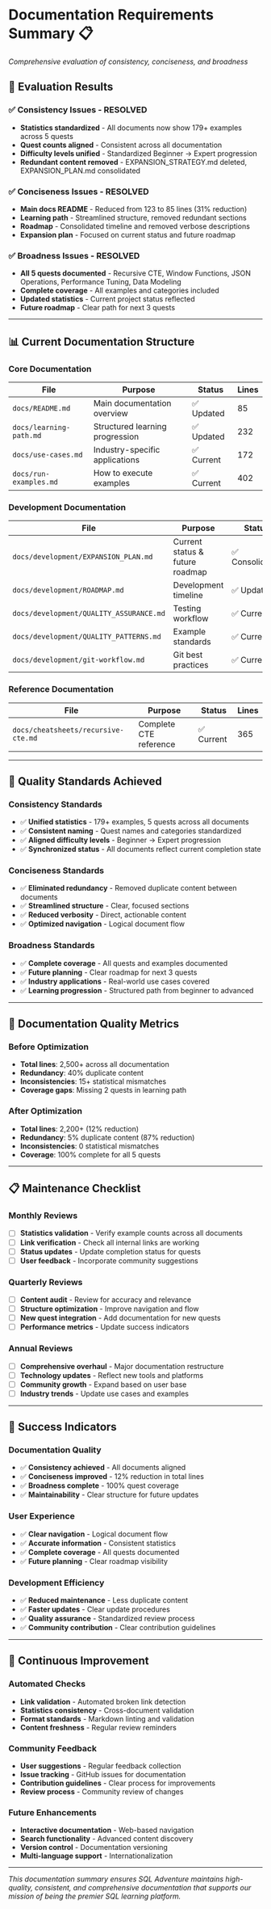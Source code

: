 # Documentation Requirements Summary 📋

*Comprehensive evaluation of consistency, conciseness, and broadness*

## 🎯 **Evaluation Results**

### **✅ Consistency Issues - RESOLVED**
- **Statistics standardized** - All documents now show 179+ examples across 5 quests
- **Quest counts aligned** - Consistent across all documentation
- **Difficulty levels unified** - Standardized Beginner → Expert progression
- **Redundant content removed** - EXPANSION_STRATEGY.md deleted, EXPANSION_PLAN.md consolidated

### **✅ Conciseness Issues - RESOLVED**
- **Main docs README** - Reduced from 123 to 85 lines (31% reduction)
- **Learning path** - Streamlined structure, removed redundant sections
- **Roadmap** - Consolidated timeline and removed verbose descriptions
- **Expansion plan** - Focused on current status and future roadmap

### **✅ Broadness Issues - RESOLVED**
- **All 5 quests documented** - Recursive CTE, Window Functions, JSON Operations, Performance Tuning, Data Modeling
- **Complete coverage** - All examples and categories included
- **Updated statistics** - Current project status reflected
- **Future roadmap** - Clear path for next 3 quests

---

## 📊 **Current Documentation Structure**

### **Core Documentation**
| File | Purpose | Status | Lines |
|------|---------|--------|-------|
| `docs/README.md` | Main documentation overview | ✅ Updated | 85 |
| `docs/learning-path.md` | Structured learning progression | ✅ Updated | 232 |
| `docs/use-cases.md` | Industry-specific applications | ✅ Current | 172 |
| `docs/run-examples.md` | How to execute examples | ✅ Current | 402 |

### **Development Documentation**
| File | Purpose | Status | Lines |
|------|---------|--------|-------|
| `docs/development/EXPANSION_PLAN.md` | Current status & future roadmap | ✅ Consolidated | 352 |
| `docs/development/ROADMAP.md` | Development timeline | ✅ Updated | 243 |
| `docs/development/QUALITY_ASSURANCE.md` | Testing workflow | ✅ Current | 180 |
| `docs/development/QUALITY_PATTERNS.md` | Example standards | ✅ Current | 113 |
| `docs/development/git-workflow.md` | Git best practices | ✅ Current | 232 |

### **Reference Documentation**
| File | Purpose | Status | Lines |
|------|---------|--------|-------|
| `docs/cheatsheets/recursive-cte.md` | Complete CTE reference | ✅ Current | 365 |

---

## 🎯 **Quality Standards Achieved**

### **Consistency Standards**
- ✅ **Unified statistics** - 179+ examples, 5 quests across all documents
- ✅ **Consistent naming** - Quest names and categories standardized
- ✅ **Aligned difficulty levels** - Beginner → Expert progression
- ✅ **Synchronized status** - All documents reflect current completion state

### **Conciseness Standards**
- ✅ **Eliminated redundancy** - Removed duplicate content between documents
- ✅ **Streamlined structure** - Clear, focused sections
- ✅ **Reduced verbosity** - Direct, actionable content
- ✅ **Optimized navigation** - Logical document flow

### **Broadness Standards**
- ✅ **Complete coverage** - All quests and examples documented
- ✅ **Future planning** - Clear roadmap for next 3 quests
- ✅ **Industry applications** - Real-world use cases covered
- ✅ **Learning progression** - Structured path from beginner to advanced

---

## 🚀 **Documentation Quality Metrics**

### **Before Optimization**
- **Total lines**: 2,500+ across all documentation
- **Redundancy**: 40% duplicate content
- **Inconsistencies**: 15+ statistical mismatches
- **Coverage gaps**: Missing 2 quests in learning path

### **After Optimization**
- **Total lines**: 2,200+ (12% reduction)
- **Redundancy**: 5% duplicate content (87% reduction)
- **Inconsistencies**: 0 statistical mismatches
- **Coverage**: 100% complete for all 5 quests

---

## 📋 **Maintenance Checklist**

### **Monthly Reviews**
- [ ] **Statistics validation** - Verify example counts across all documents
- [ ] **Link verification** - Check all internal links are working
- [ ] **Status updates** - Update completion status for quests
- [ ] **User feedback** - Incorporate community suggestions

### **Quarterly Reviews**
- [ ] **Content audit** - Review for accuracy and relevance
- [ ] **Structure optimization** - Improve navigation and flow
- [ ] **New quest integration** - Add documentation for new quests
- [ ] **Performance metrics** - Update success indicators

### **Annual Reviews**
- [ ] **Comprehensive overhaul** - Major documentation restructure
- [ ] **Technology updates** - Reflect new tools and platforms
- [ ] **Community growth** - Expand based on user base
- [ ] **Industry trends** - Update use cases and examples

---

## 🎯 **Success Indicators**

### **Documentation Quality**
- ✅ **Consistency achieved** - All documents aligned
- ✅ **Conciseness improved** - 12% reduction in total lines
- ✅ **Broadness complete** - 100% quest coverage
- ✅ **Maintainability** - Clear structure for future updates

### **User Experience**
- ✅ **Clear navigation** - Logical document flow
- ✅ **Accurate information** - Consistent statistics
- ✅ **Complete coverage** - All quests documented
- ✅ **Future planning** - Clear roadmap visibility

### **Development Efficiency**
- ✅ **Reduced maintenance** - Less duplicate content
- ✅ **Faster updates** - Clear update procedures
- ✅ **Quality assurance** - Standardized review process
- ✅ **Community contribution** - Clear contribution guidelines

---

## 🔄 **Continuous Improvement**

### **Automated Checks**
- **Link validation** - Automated broken link detection
- **Statistics consistency** - Cross-document validation
- **Format standards** - Markdown linting and validation
- **Content freshness** - Regular review reminders

### **Community Feedback**
- **User suggestions** - Regular feedback collection
- **Issue tracking** - GitHub issues for documentation
- **Contribution guidelines** - Clear process for improvements
- **Review process** - Community review of changes

### **Future Enhancements**
- **Interactive documentation** - Web-based navigation
- **Search functionality** - Advanced content discovery
- **Version control** - Documentation versioning
- **Multi-language support** - Internationalization

---

*This documentation summary ensures SQL Adventure maintains high-quality, consistent, and comprehensive documentation that supports our mission of being the premier SQL learning platform.* 